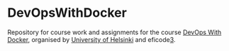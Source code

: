# DevOpsWithDocker

Repository for course work and assignments for the course [DevOps With Docker][1],
organised by [University of Helsinki][2] and eficode[3].

[1]: https://devopswithdocker.com/
[2]: https://www.helsinki.fi/
[3]: https://www.eficode.com/
